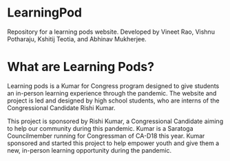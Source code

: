 # LearningPod
Repository for a learning pods website. Developed by Vineet Rao, Vishnu Potharaju, Kshitij Teotia, and Abhinav Mukherjee.

# What are Learning Pods?

Learning pods is a Kumar for Congress program designed to give students an in-person learning experience through the pandemic. The website and project is led and designed by high school students, who are interns of the Congressional Candidate Rishi Kumar.

This project is sponsored by Rishi Kumar, a Congressional Candidate aiming to help our community during this pandemic. Kumar is a Saratoga Councilmember running for Congressman of CA-D18 this year. Kumar sponsored and started this project to help empower youth and give them a new, in-person learning opportunity during the pandemic.

